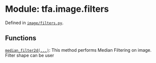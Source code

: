 <div itemscope itemtype="http://developers.google.com/ReferenceObject">
<meta itemprop="name" content="tfa.image.filters" />
<meta itemprop="path" content="Stable" />
</div>

# Module: tfa.image.filters





Defined in [`image/filters.py`](https://github.com/tensorflow/addons/tree/r0.3/tensorflow_addons/image/filters.py).

<!-- Placeholder for "Used in" -->


## Functions

[`median_filter2d(...)`](../../tfa/image/median_filter2d.md): This method performs Median Filtering on image. Filter shape can be user

